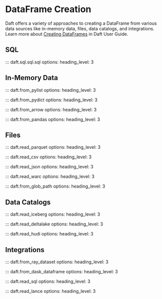 # DataFrame Creation

Daft offers a variety of approaches to creating a DataFrame from various data sources like in-memory data, files, data catalogs, and integrations. Learn more about [Creating DataFrames](../core_concepts.md#creating-a-dataframe) in Daft User Guide.

## SQL

::: daft.sql.sql.sql
    options:
        heading_level: 3

## In-Memory Data

::: daft.from_pylist
    options:
        heading_level: 3

::: daft.from_pydict
    options:
        heading_level: 3

::: daft.from_arrow
    options:
        heading_level: 3

::: daft.from_pandas
    options:
        heading_level: 3

## Files

::: daft.read_parquet
    options:
        heading_level: 3

::: daft.read_csv
    options:
        heading_level: 3

::: daft.read_json
    options:
        heading_level: 3

::: daft.read_warc
    options:
        heading_level: 3

::: daft.from_glob_path
    options:
        heading_level: 3

## Data Catalogs

::: daft.read_iceberg
    options:
        heading_level: 3

::: daft.read_deltalake
    options:
        heading_level: 3

::: daft.read_hudi
    options:
        heading_level: 3

## Integrations

::: daft.from_ray_dataset
    options:
        heading_level: 3

::: daft.from_dask_dataframe
    options:
        heading_level: 3

::: daft.read_sql
    options:
        heading_level: 3

::: daft.read_lance
    options:
        heading_level: 3
